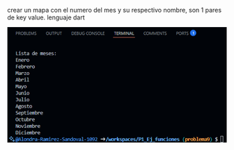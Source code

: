 crear un mapa con el numero del mes y su respectivo nombre, son 1 pares de key value. lenguaje dart

![alt text](image-7.png)